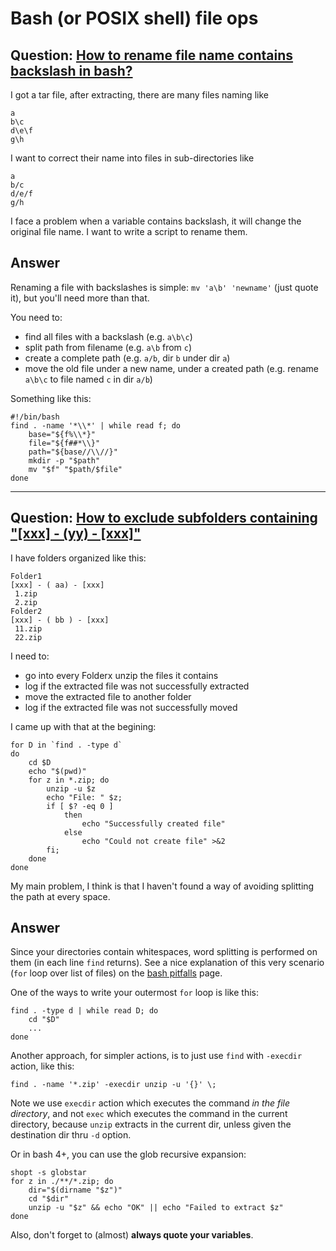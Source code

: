 # Bash (or POSIX shell) file ops

## Question: [How to rename file name contains backslash in bash?](https://stackoverflow.com/questions/44490413/how-to-rename-file-name-contains-backslash-in-bash/)

I got a tar file, after extracting, there are many files naming like

    a
    b\c
    d\e\f
    g\h

I want to correct their name into files in sub-directories like

    a
    b/c
    d/e/f
    g/h

I face a problem when a variable contains backslash, it will change the original file name. I want to write a script to rename them.


## Answer

Renaming a file with backslashes is simple: ``mv 'a\b' 'newname'`` (just quote it), but you'll need more than that.

You need to:

  - find all files with a backslash (e.g. ``a\b\c``)
  - split path from filename (e.g. ``a\b`` from ``c``)
  - create a complete path (e.g. ``a/b``, dir ``b`` under dir ``a``)
  - move the old file under a new name, under a created path (e.g. rename ``a\b\c`` to file named ``c`` in dir ``a/b``)

Something like this:

    #!/bin/bash
    find . -name '*\\*' | while read f; do
        base="${f%\\*}"
        file="${f##*\\}"
        path="${base//\\//}"
        mkdir -p "$path"
        mv "$f" "$path/$file"
    done

---

## Question: [How to exclude subfolders containing "[xxx] - (yy) - [xxx]"](https://stackoverflow.com/questions/44619982/how-to-exclude-subfolders-containing-xxx-yy-xxx/)

I have folders organized like this:

    Folder1
    [xxx] - ( aa) - [xxx]
     1.zip
     2.zip
    Folder2
    [xxx] - ( bb ) - [xxx]
     11.zip
     22.zip

I need to:

- go into every Folderx unzip the files it contains 
- log if the extracted file was not successfully extracted 
- move the extracted file to another folder
- log if the extracted file was not successfully moved

I came up with that at the begining:

    for D in `find . -type d`
    do
    	cd $D
    	echo "$(pwd)"
    	for z in *.zip; do
    		unzip -u $z
    		echo "File: " $z; 
    		if [ $? -eq 0 ]
    			then
    				echo "Successfully created file"
    			else
    				echo "Could not create file" >&2
    		fi; 
    	done
    done

My main problem, I think is that I haven't found a way of avoiding splitting the path at every space.


## Answer

Since your directories contain whitespaces, word splitting is performed on them (in each line
``find`` returns). See a nice explanation of this very scenario (``for`` loop over list of files) on
the [bash pitfalls][1] page.

One of the ways to write your outermost ``for`` loop is like this:

    find . -type d | while read D; do
        cd "$D"
        ...
    done

Another approach, for simpler actions, is to just use ``find`` with ``-execdir`` action, like this:

    find . -name '*.zip' -execdir unzip -u '{}' \;

Note we use ``execdir`` action which executes the command *in the file directory*, and not ``exec``
which executes the command in the current directory, because ``unzip`` extracts in the current dir,
unless given the destination dir thru ``-d`` option.

Or in bash 4+, you can use the glob recursive expansion:

    shopt -s globstar
    for z in ./**/*.zip; do
        dir="$(dirname "$z")"
        cd "$dir"
        unzip -u "$z" && echo "OK" || echo "Failed to extract $z"
    done

Also, don't forget to (almost) **always quote your variables**.

  [1]: http://mywiki.wooledge.org/BashPitfalls#for_i_in_.24.28ls_.2A.mp3.29

